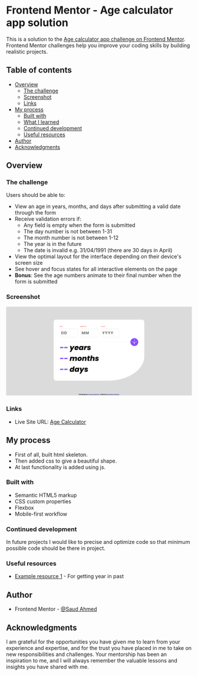 # Frontend Mentor - Age calculator app solution

This is a solution to the [Age calculator app challenge on Frontend Mentor](https://www.frontendmentor.io/challenges/age-calculator-app-dF9DFFpj-Q). Frontend Mentor challenges help you improve your coding skills by building realistic projects.

## Table of contents

- [Overview](#overview)
  - [The challenge](#the-challenge)
  - [Screenshot](#screenshot)
  - [Links](#links)
- [My process](#my-process)
  - [Built with](#built-with)
  - [What I learned](#what-i-learned)
  - [Continued development](#continued-development)
  - [Useful resources](#useful-resources)
- [Author](#author)
- [Acknowledgments](#acknowledgments)

## Overview

### The challenge

Users should be able to:

- View an age in years, months, and days after submitting a valid date through the form
- Receive validation errors if:
  - Any field is empty when the form is submitted
  - The day number is not between 1-31
  - The month number is not between 1-12
  - The year is in the future
  - The date is invalid e.g. 31/04/1991 (there are 30 days in April)
- View the optimal layout for the interface depending on their device's screen size
- See hover and focus states for all interactive elements on the page
- **Bonus**: See the age numbers animate to their final number when the form is submitted

### Screenshot

![](./screenshot.jpg)

### Links

- Live Site URL: [Age Calculator](https://shashikantbharti.github.io/age-calculator-app-main-frontend-mentor-challenge/)

## My process

- First of all, built html skeleton.
- Then added css to give a beautiful shape.
- At last functionality is added using js.

### Built with

- Semantic HTML5 markup
- CSS custom properties
- Flexbox
- Mobile-first workflow


### Continued development

In future projects I would like to precise and optimize code so that minimum possible code should be there in project.

### Useful resources

- [Example resource 1](https://dev.to) - For getting year in past

## Author

- Frontend Mentor - [@Saud Ahmed](https://www.frontendmentor.io/profile/Saud-Ahmed-Chachar)

## Acknowledgments

I am grateful for the opportunities you have given me to learn from your experience and expertise, and for the trust you have placed in me to take on new responsibilities and challenges. Your mentorship has been an inspiration to me, and I will always remember the valuable lessons and insights you have shared with me.
